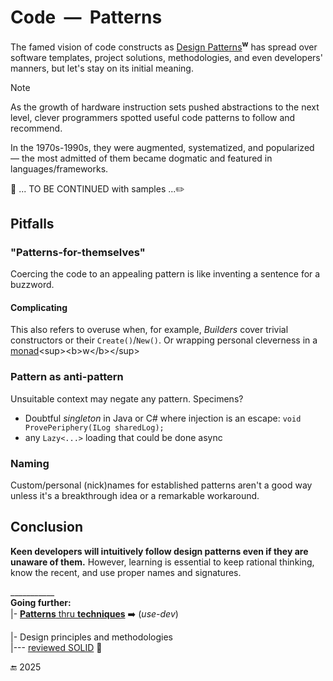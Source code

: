 # Code&nbsp;&nbsp;&mdash;&nbsp;&nbsp;Patterns

The famed vision of code constructs as [Design Patterns](https://en.wikipedia.org/wiki/Design_Patterns)<sup><b>w</b></sup> has spread over software templates, project solutions, methodologies, and even developers' manners, but let's stay on its initial meaning.

> [!NOTE]
> As the growth of hardware instruction sets pushed abstractions to the next level, clever programmers spotted useful code patterns to follow and recommend.
> 
> In the 1970s-1990s, they were augmented, systematized, and popularized &mdash; the most admitted of them became dogmatic and featured in languages/frameworks.

:construction: ... TO BE CONTINUED with samples ...:pencil2:

## Pitfalls

### "Patterns-for-themselves"

Coercing the code to an appealing pattern is like inventing a sentence for a buzzword. 

#### Complicating

This also refers to overuse when, for example,  _Builders_ cover trivial constructors or their  `Create()`/`New()`. Or wrapping personal cleverness in a [monad](https://en.wikipedia.org/wiki/Monad_(functional_programming))<sup><b>w</b></sup>

### Pattern as anti-pattern

Unsuitable context may negate any pattern. Specimens? 

- Doubtful _singleton_ in Java or C# where injection is an escape: `void ProvePeriphery(ILog sharedLog);`
- any `Lazy<...>` loading that could be done async

### Naming

Custom/personal (nick)names for established patterns aren't a good way unless it's a breakthrough idea or a remarkable workaround.

## Conclusion

**Keen developers will intuitively follow design patterns even if they are unaware of them.** However, learning is essential to keep rational thinking, know the recent, and use proper names and signatures.

\___________\
**Going further:**\
|- [**Patterns** thru **techniques**](https://github.com/Kyriosity/use-dev/tree/main/README+/techniques) ➡️ (_use-dev_)

|- Design principles and methodologies\
|--- [reviewed SOLID](../../../pencraft/README+/essays/README+/contraSOLID.md) 🚧

🔚 2025
